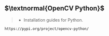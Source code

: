 ## $\textnormal{OpenCV Python}$

> - Installation guides for Python.

```plaintext
https://pypi.org/project/opencv-python/
```
